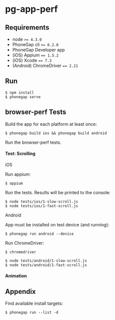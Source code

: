 pg-app-perf
===========

## Requirements

- node `>= 4.3.0`
- PhoneGap cli `>= 6.2.0`
- PhoneGap Developer app
- (iOS) Appium `== 1.5.2`
- (iOS) Xcode `== 7.3`
- (Android) ChromeDriver `== 2.21`

## Run

	$ npm install
	$ phonegap serve

## browser-perf Tests

Build the app for each platform at least once:

	$ phonegap build ios && phonegap build android

Run the browser-perf tests.

#### Test: Scrolling

iOS

Run appium:

	$ appium

Run the tests. Results will be printed to the console:

	$ node tests/ios/1-slow-scroll.js
	$ node tests/ios/1-fast-scroll.js

Android

App must be installed on test device (and running):

	$ phonegap run android --device

Run ChromeDriver:

	$ chromedriver

	$ node tests/android/1-slow-scroll.js
	$ node tests/android/1-fast-scroll.js


#### Animation

## Appendix

Find available install targets:

	$ phonegap run --list -d

